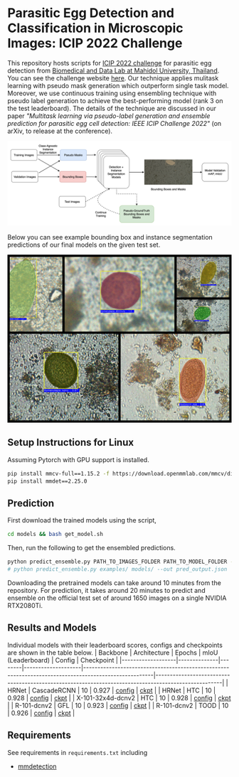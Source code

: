 # Parasitic Egg Detection and Classification in Microscopic Images: ICIP 2022 Challenge

This repository hosts scripts for [ICIP 2022 challenge](https://2022.ieeeicip.org/challenges/) for parasitic egg detection
from [Biomedical and Data Lab at Mahidol University, Thailand](https://biodatlab.github.io/).
You can see the challenge website [here](https://icip2022challenge.piclab.ai/).
Our technique applies mulitask learning with pseudo mask generation which outperform single task model.
Moreover, we use continuous training using ensembling technique with pseudo label generation to achieve
the best-performing model (rank 3 on the test leaderboard). The details of the technique are discussed in our paper
_"Multitask learning via pseudo-label generation and ensemble prediction for parasitic egg cell detection: IEEE ICIP Challenge 2022"_
(on arXiv, to release at the conference).

![Proposed technique](/images/diagram.png)

Below you can see example bounding box and instance segmentation predictions of our final models on the given test set.

![Example predictions](/images/example_predictions.jpg)

## Setup Instructions for Linux

Assuming Pytorch with GPU support is installed.

```sh
pip install mmcv-full==1.15.2 -f https://download.openmmlab.com/mmcv/dist/cu113/torch1.11.0/index.html
pip install mmdet==2.25.0
```

## Prediction

First download the trained models using the script,

```sh
cd models && bash get_model.sh
```

Then, run the following to get the ensembled predictions.

```sh
python predict_ensemble.py PATH_TO_IMAGES_FOLDER PATH_TO_MODEL_FOLDER --out SUBMISSION_JSON_FILE_NAME
# python predict_ensemble.py examples/ models/ --out pred_output.json
```

Downloading the pretrained models can take around 10 minutes from the repository. For prediction, it takes
around 20 minutes to predict and ensemble on the official test set of around 1650 images on a single NVIDIA RTX2080Ti.

## Results and Models
Individual models with their leaderboard scores, configs and checkpoints are shown in the table below. 
| Backbone          | Architecture | Epochs | mIoU (Leaderboard) | Config                                                                                               | Checkpoint                                                                                          |
|-------------------|--------------|--------|--------------------|------------------------------------------------------------------------------------------------------|-----------------------------------------------------------------------------------------------------|
| HRNet             | CascadeRCNN  | 10     | 0.927              | [config](https://f003.backblazeb2.com/file/icip-weights/cascade-rcnn-hrnetv2p-w32-10epoch.py)        | [ckpt](https://f003.backblazeb2.com/file/icip-weights/cascade-rcnn-hrnetv2p-w32-10epoch.pth)        |
| HRNet             | HTC          | 10     | 0.928              | [config](https://f003.backblazeb2.com/file/icip-weights/htc_hrnetv2p_w32_10epoch.py)                 | [ckpt](https://f003.backblazeb2.com/file/icip-weights/htc_hrnetv2p_w32_10epoch.pth)                 |
| X-101-32x4d-dcnv2 | HTC          | 10     | 0.928              | [config](https://f003.backblazeb2.com/file/icip-weights/htc_x101_64x4d_fpn_dconv_10epoch.py)         | [ckpt](https://f003.backblazeb2.com/file/icip-weights/htc_x101_64x4d_fpn_dconv_10epoch.pth)         |
| R-101-dcnv2       | GFL          | 10     | 0.923              | [config](https://f003.backblazeb2.com/file/icip-weights/gfl_r101_fpn_dconv_c3-c5_mstrain_10epoch.py) | [ckpt](https://f003.backblazeb2.com/file/icip-weights/gfl_r101_fpn_dconv_c3-c5_mstrain_10epoch.pth) |
| R-101-dcnv2       | TOOD         | 10     | 0.926              | [config](https://f003.backblazeb2.com/file/icip-weights/tood_r101_dconv_10epoch.py)                  | [ckpt](https://f003.backblazeb2.com/file/icip-weights/tood_r101_dconv_10epoch.pth)                  |


## Requirements

See requirements in `requirements.txt` including

- [mmdetection](https://github.com/open-mmlab/mmdetection)
